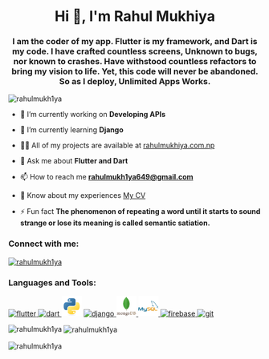<h1 align="center">Hi 👋, I'm Rahul Mukhiya</h1>
<h3 align="center">I am the coder of my app. Flutter is my framework, and Dart is my code. I have crafted countless screens, Unknown to bugs, nor known to crashes. Have withstood countless refactors to bring my vision to life. Yet, this code will never be abandoned. So as I deploy, Unlimited Apps Works.</h3>

<p align="left"> <img src="https://komarev.com/ghpvc/?username=rahulmukh1ya&label=Profile%20views&color=0e75b6&style=flat" alt="rahulmukh1ya" /> </p>


<!--
<p align="left"> <a href="https://github.com/ryo-ma/github-profile-trophy"><img src="https://github-profile-trophy.vercel.app/?username=rahulmukh1ya" alt="rahulmukh1ya" /></a> </p>
-->

 

- 🔭 I’m currently working on **Developing APIs**

- 🌱 I’m currently learning **Django**

- 👨‍💻 All of my projects are available at [rahulmukhiya.com.np](https://rahulmukhiya.com.np)

- 💬 Ask me about **Flutter and Dart**

- 📫 How to reach me **rahulmukh1ya649@gmail.com**

- 📄 Know about my experiences [My CV](https://rahulmukhiya.com.np/cv/my-cv.pdf)

- ⚡ Fun fact **The phenomenon of repeating a word until it starts to sound strange or lose its meaning is called semantic satiation.**

<h3 align="left">Connect with me:</h3>
<p align="left">
<a href="https://linkedin.com/in/rahulmukh1ya" target="blank"><img align="center" src="https://raw.githubusercontent.com/rahuldkjain/github-profile-readme-generator/master/src/images/icons/Social/linked-in-alt.svg" alt="rahulmukh1ya" height="30" width="40" /></a>
</p>

<h3 align="left">Languages and Tools:</h3>
<p align="left">
  <a href="https://flutter.dev" target="_blank" rel="noreferrer"> <img src="https://www.vectorlogo.zone/logos/flutterio/flutterio-icon.svg" alt="flutter" width="40" height="40"/> </a>
  <a href="https://dart.dev" target="_blank" rel="noreferrer"> <img src="https://www.vectorlogo.zone/logos/dartlang/dartlang-icon.svg" alt="dart" width="40" height="40"/> </a>
  <a href="https://www.python.org" target="_blank" rel="noreferrer"> <img src="https://raw.githubusercontent.com/devicons/devicon/master/icons/python/python-original.svg" alt="python" width="40" height="40"/></a>
  <a href="https://www.djangoproject.com/" target="_blank" rel="noreferrer"> <img src="https://cdn.worldvectorlogo.com/logos/django.svg" alt="django" width="40" height="40"/> </a>
  <a href="https://www.mongodb.com/" target="_blank" rel="noreferrer"> <img src="https://raw.githubusercontent.com/devicons/devicon/master/icons/mongodb/mongodb-original-wordmark.svg" alt="mongodb" width="40" height="40"/> </a> 
  <a href="https://www.mysql.com/" target="_blank" rel="noreferrer"> <img src="https://raw.githubusercontent.com/devicons/devicon/master/icons/mysql/mysql-original-wordmark.svg" alt="mysql" width="40" height="40"/> </a>
  <a href="https://firebase.google.com/" target="_blank" rel="noreferrer"> <img src="https://www.vectorlogo.zone/logos/firebase/firebase-icon.svg" alt="firebase" width="40" height="40"/> </a>
  <a href="https://git-scm.com/" target="_blank" rel="noreferrer"> <img src="https://www.vectorlogo.zone/logos/git-scm/git-scm-icon.svg" alt="git" width="40" height="40"/> </a> 
</p>

<p><img align="left" src="https://github-readme-stats.vercel.app/api/top-langs?username=rahulmukh1ya&show_icons=true&locale=en&layout=compact" alt="rahulmukh1ya" /></p>

<p>&nbsp;<img align="center" src="https://github-readme-stats.vercel.app/api?username=rahulmukh1ya&show_icons=true&locale=en" alt="rahulmukh1ya" /></p>

<p><img align="center" src="https://github-readme-streak-stats.herokuapp.com/?user=rahulmukh1ya&" alt="rahulmukh1ya" /></p>
